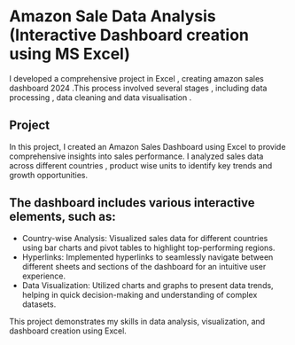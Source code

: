 # Amazon Sale Data Analysis (Interactive Dashboard creation using MS Excel)
I developed a comprehensive project in Excel , creating amazon sales dashboard 2024 .This process involved several stages , including data processing , data cleaning and data visualisation .

## Project 
In this project, I created an Amazon Sales Dashboard using Excel to provide comprehensive insights into sales performance. I analyzed sales data across different countries , product wise units to identify key trends and growth opportunities.

## The dashboard includes various interactive elements, such as:
* Country-wise Analysis: Visualized sales data for different countries using bar charts and pivot tables to highlight top-performing regions.
* Hyperlinks: Implemented hyperlinks to seamlessly navigate between different sheets and sections of the dashboard for an intuitive user experience.
* Data Visualization: Utilized charts and graphs to present data trends, helping in quick decision-making and understanding of complex datasets.

This project demonstrates my skills in data analysis, visualization, and dashboard creation using Excel.
